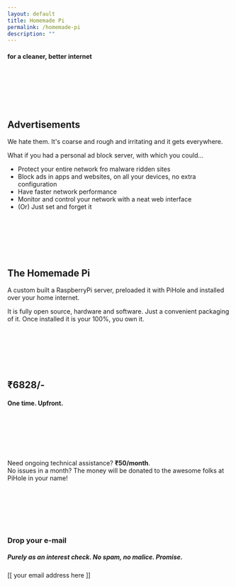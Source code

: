 ```yaml
---
layout: default
title: Homemade Pi
permalink: /homemade-pi
description: ""
---
```


#### for a cleaner, better internet

<br><br><br><br><br>

## Advertisements
We hate them. It's coarse and rough and irritating and it gets everywhere.
  
What if you had a personal ad block server, with which you could... 
- Protect your entire network fro malware ridden sites
- Block ads in apps and websites, on all your devices, no extra configuration 
- Have faster network performance
- Monitor and control your network with a neat web interface 
- (Or) Just set and forget it

<br><br><br><br><br>

## The Homemade Pi
A custom built a RaspberryPi server, preloaded it with PiHole and installed over your 
home internet. 

It is fully open source, hardware and software. Just a convenient packaging of it. 
Once installed it is your 100%, you own it.

<br><br><br><br><br>

## ₹6828/-
#### One time. Upfront.

<br><br><br><br><br>

Need ongoing technical assistance? **₹50/month**.  
No issues in a month? The money will be donated to the awesome folks at PiHole in your name!

<br><br><br><br><br>

### Drop your e-mail
##### Purely as an interest check. No spam, no malice. **Promise**.
[[ your email address here ]]


<br><br><br><br><br>
<br><br><br><br><br>
<br><br><br><br><br>
<br><br><br><br><br>